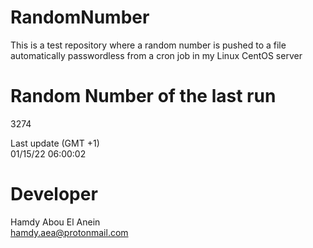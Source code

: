 # RandomNumber    
This is a test repository where a random number is pushed to a file automatically passwordless from a cron job in my Linux CentOS server    
# Random Number of the last run   
3274
      
Last update (GMT +1)    
01/15/22 06:00:02
# Developer    
Hamdy Abou El Anein   
hamdy.aea@protonmail.com
